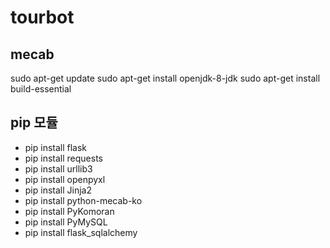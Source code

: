 # tourbot

## mecab
sudo apt-get update
sudo apt-get install openjdk-8-jdk
sudo apt-get install build-essential

## pip 모듈
- pip install flask
- pip install requests
- pip install urllib3
- pip install openpyxl
- pip install Jinja2
- pip install python-mecab-ko
- pip install PyKomoran
- pip install PyMySQL
- pip install flask_sqlalchemy
